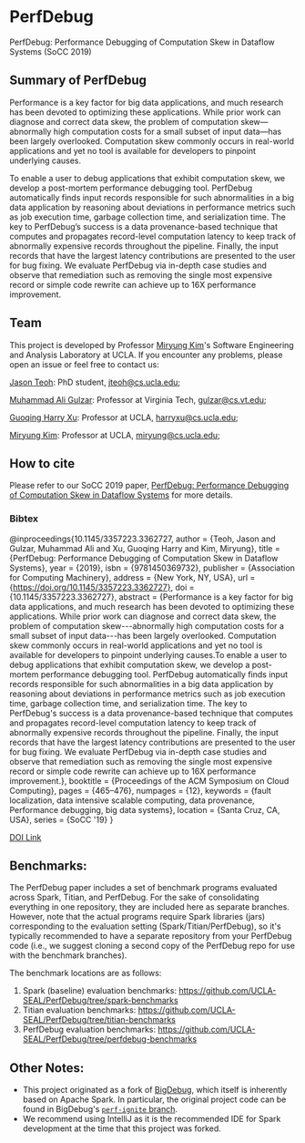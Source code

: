 # PerfDebug
PerfDebug: Performance Debugging of Computation Skew in Dataflow Systems (SoCC 2019)

## Summary of PerfDebug
Performance is a key factor for big data applications, and much research has been devoted to optimizing these applications. While prior work can diagnose and correct data skew, the problem of computation skew—abnormally high computation costs for a small subset of input data—has been largely overlooked. Computation skew commonly occurs in real-world applications and yet no tool is available for developers to pinpoint underlying causes. 

To enable a user to debug applications that exhibit computation skew, we develop a post-mortem performance debugging tool. PerfDebug automatically finds input records responsible for such abnormalities in a big data application by reasoning about deviations in performance metrics such as job execution time, garbage collection time, and serialization time. The key to PerfDebug’s success is a data provenance-based technique that computes and propagates record-level computation latency to keep track of abnormally expensive records throughout the pipeline. Finally, the input records that have the largest latency contributions are presented to the user for bug fixing. We evaluate PerfDebug via in-depth case studies and observe that remediation such as removing the single most expensive record or simple code rewrite can achieve up to 16X performance improvement.

## Team
This project is developed by Professor [Miryung Kim](http://web.cs.ucla.edu/~miryung/)'s Software Engineering and Analysis Laboratory at UCLA. 
If you encounter any problems, please open an issue or feel free to contact us:

[Jason Teoh](http://https://jiateoh.github.io/): PhD student, jteoh@cs.ucla.edu;

[Muhammad Ali Gulzar](https://people.cs.vt.edu/~gulzar/): Professor at Virginia Tech, gulzar@cs.vt.edu;

[Guoqing Harry Xu](http://web.cs.ucla.edu/~harryxu/): Professor at UCLA, harryxu@cs.ucla.edu;

[Miryung Kim](http://web.cs.ucla.edu/~miryung/): Professor at UCLA, miryung@cs.ucla.edu;

## How to cite 
Please refer to our SoCC 2019 paper, [PerfDebug: Performance Debugging of Computation Skew in Dataflow Systems](http://web.cs.ucla.edu/~miryung/Publications/socc2019-perfdebug-teoh.pdf) for more details. 

### Bibtex  
@inproceedings{10.1145/3357223.3362727,
author = {Teoh, Jason and Gulzar, Muhammad Ali and Xu, Guoqing Harry and Kim, Miryung},
title = {PerfDebug: Performance Debugging of Computation Skew in Dataflow Systems},
year = {2019},
isbn = {9781450369732},
publisher = {Association for Computing Machinery},
address = {New York, NY, USA},
url = {https://doi.org/10.1145/3357223.3362727},
doi = {10.1145/3357223.3362727},
abstract = {Performance is a key factor for big data applications, and much research has been
devoted to optimizing these applications. While prior work can diagnose and correct
data skew, the problem of computation skew---abnormally high computation costs for
a small subset of input data---has been largely overlooked. Computation skew commonly
occurs in real-world applications and yet no tool is available for developers to pinpoint
underlying causes.To enable a user to debug applications that exhibit computation
skew, we develop a post-mortem performance debugging tool. PerfDebug automatically
finds input records responsible for such abnormalities in a big data application by
reasoning about deviations in performance metrics such as job execution time, garbage
collection time, and serialization time. The key to PerfDebug's success is a data
provenance-based technique that computes and propagates record-level computation latency
to keep track of abnormally expensive records throughout the pipeline. Finally, the
input records that have the largest latency contributions are presented to the user
for bug fixing. We evaluate PerfDebug via in-depth case studies and observe that remediation
such as removing the single most expensive record or simple code rewrite can achieve
up to 16X performance improvement.},
booktitle = {Proceedings of the ACM Symposium on Cloud Computing},
pages = {465–476},
numpages = {12},
keywords = {fault localization, data intensive scalable computing, data provenance, Performance debugging, big data systems},
location = {Santa Cruz, CA, USA},
series = {SoCC '19}
}

[DOI Link](https://doi.org/10.1145/3357223.3362727)

## Benchmarks:
The PerfDebug paper includes a set of benchmark programs evaluated across Spark, Titian, and PerfDebug. For the sake of consolidating everything in one repository, they are included here as separate branches. However, note that the actual programs require Spark libraries (jars) corresponding to the evaluation setting (Spark/Titian/PerfDebug), so it's typically recommended to have a separate repository from your PerfDebug code (i.e., we suggest cloning a second copy of the PerfDebug repo for use with the benchmark branches). 

The benchmark locations are as follows:
1. Spark (baseline) evaluation benchmarks: https://github.com/UCLA-SEAL/PerfDebug/tree/spark-benchmarks
2. Titian evaluation benchmarks: https://github.com/UCLA-SEAL/PerfDebug/tree/titian-benchmarks
3. PerfDebug evaluation benchmarks: https://github.com/UCLA-SEAL/PerfDebug/tree/perfdebug-benchmarks

## Other Notes:
* This project originated as a fork of [BigDebug](https://github.com/UCLA-SEAL/BigDebug), which itself is inherently based on Apache Spark. In particular, the original project code can be found in BigDebug's [`perf-ignite` branch](https://github.com/UCLA-SEAL/BigDebug/tree/perfdebug-ignite).
* We recommend using IntelliJ as it is the recommended IDE for Spark development at the time that this project was forked.
